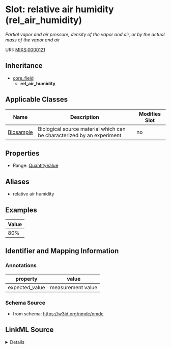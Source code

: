 # Slot: relative air humidity (rel_air_humidity)


_Partial vapor and air pressure, density of the vapor and air, or by the actual mass of the vapor and air_



URI: [MIXS:0000121](https://w3id.org/mixs/0000121)




## Inheritance

* [core_field](core_field.md)
    * **rel_air_humidity**





## Applicable Classes

| Name | Description | Modifies Slot |
| --- | --- | --- |
[Biosample](Biosample.md) | Biological source material which can be characterized by an experiment |  no  |







## Properties

* Range: [QuantityValue](QuantityValue.md)



## Aliases


* relative air humidity




## Examples

| Value |
| --- |
| 80% |

## Identifier and Mapping Information





### Annotations

| property | value |
| --- | --- |
| expected_value | measurement value || preferred_unit | percentage || occurrence | 1 |



### Schema Source


* from schema: https://w3id.org/nmdc/nmdc




## LinkML Source

<details>
```yaml
name: rel_air_humidity
annotations:
  expected_value:
    tag: expected_value
    value: measurement value
  preferred_unit:
    tag: preferred_unit
    value: percentage
  occurrence:
    tag: occurrence
    value: '1'
description: Partial vapor and air pressure, density of the vapor and air, or by the
  actual mass of the vapor and air
title: relative air humidity
examples:
- value: 80%
from_schema: https://w3id.org/nmdc/nmdc
aliases:
- relative air humidity
rank: 1000
is_a: core field
slot_uri: MIXS:0000121
multivalued: false
alias: rel_air_humidity
domain_of:
- Biosample
range: QuantityValue

```
</details>